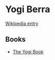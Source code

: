 # Yogi Berra

[Wikipedia entry](https://en.wikipedia.org/wiki/Yogi_Berra)

## Books

- [The Yogi Book](The_Yogi_Book_-_I_Really_Didnt_Say_Everything_I_Said.md)
